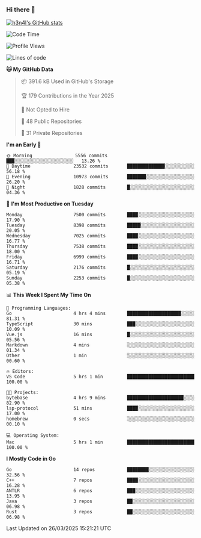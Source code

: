 ### Hi there 👋

[![h3n4l's GitHub stats](https://github-readme-stats.vercel.app/api?username=h3n4l&count_private=true&show_icons=true&theme=radical)](https://github.com/h3n4l/github-readme-stats)

<!--START_SECTION:waka-->
![Code Time](http://img.shields.io/badge/Code%20Time-2%2C112%20hrs%2021%20mins-blue)

![Profile Views](http://img.shields.io/badge/Profile%20Views-0-blue)

![Lines of code](https://img.shields.io/badge/From%20Hello%20World%20I%27ve%20Written-14.5%20million%20lines%20of%20code-blue)

**🐱 My GitHub Data** 

> 📦 391.6 kB Used in GitHub's Storage 
 > 
> 🏆 179 Contributions in the Year 2025
 > 
> 🚫 Not Opted to Hire
 > 
> 📜 48 Public Repositories 
 > 
> 🔑 31 Private Repositories 
 > 
**I'm an Early 🐤** 

```text
🌞 Morning                5556 commits        ███░░░░░░░░░░░░░░░░░░░░░░   13.26 % 
🌆 Daytime                23532 commits       ██████████████░░░░░░░░░░░   56.18 % 
🌃 Evening                10973 commits       ███████░░░░░░░░░░░░░░░░░░   26.20 % 
🌙 Night                  1828 commits        █░░░░░░░░░░░░░░░░░░░░░░░░   04.36 % 
```
📅 **I'm Most Productive on Tuesday** 

```text
Monday                   7500 commits        ████░░░░░░░░░░░░░░░░░░░░░   17.90 % 
Tuesday                  8398 commits        █████░░░░░░░░░░░░░░░░░░░░   20.05 % 
Wednesday                7025 commits        ████░░░░░░░░░░░░░░░░░░░░░   16.77 % 
Thursday                 7538 commits        ████░░░░░░░░░░░░░░░░░░░░░   18.00 % 
Friday                   6999 commits        ████░░░░░░░░░░░░░░░░░░░░░   16.71 % 
Saturday                 2176 commits        █░░░░░░░░░░░░░░░░░░░░░░░░   05.19 % 
Sunday                   2253 commits        █░░░░░░░░░░░░░░░░░░░░░░░░   05.38 % 
```


📊 **This Week I Spent My Time On** 

```text
💬 Programming Languages: 
Go                       4 hrs 4 mins        ████████████████████░░░░░   81.31 % 
TypeScript               30 mins             ███░░░░░░░░░░░░░░░░░░░░░░   10.09 % 
Vue.js                   16 mins             █░░░░░░░░░░░░░░░░░░░░░░░░   05.56 % 
Markdown                 4 mins              ░░░░░░░░░░░░░░░░░░░░░░░░░   01.34 % 
Other                    1 min               ░░░░░░░░░░░░░░░░░░░░░░░░░   00.60 % 

🔥 Editors: 
VS Code                  5 hrs 1 min         █████████████████████████   100.00 % 

🐱‍💻 Projects: 
bytebase                 4 hrs 9 mins        █████████████████████░░░░   82.90 % 
lsp-protocol             51 mins             ████░░░░░░░░░░░░░░░░░░░░░   17.00 % 
homebrew                 0 secs              ░░░░░░░░░░░░░░░░░░░░░░░░░   00.10 % 

💻 Operating System: 
Mac                      5 hrs 1 min         █████████████████████████   100.00 % 
```

**I Mostly Code in Go** 

```text
Go                       14 repos            ████████░░░░░░░░░░░░░░░░░   32.56 % 
C++                      7 repos             ████░░░░░░░░░░░░░░░░░░░░░   16.28 % 
ANTLR                    6 repos             ███░░░░░░░░░░░░░░░░░░░░░░   13.95 % 
Java                     3 repos             ██░░░░░░░░░░░░░░░░░░░░░░░   06.98 % 
Rust                     3 repos             ██░░░░░░░░░░░░░░░░░░░░░░░   06.98 % 
```




 Last Updated on 26/03/2025 15:21:21 UTC
<!--END_SECTION:waka-->

